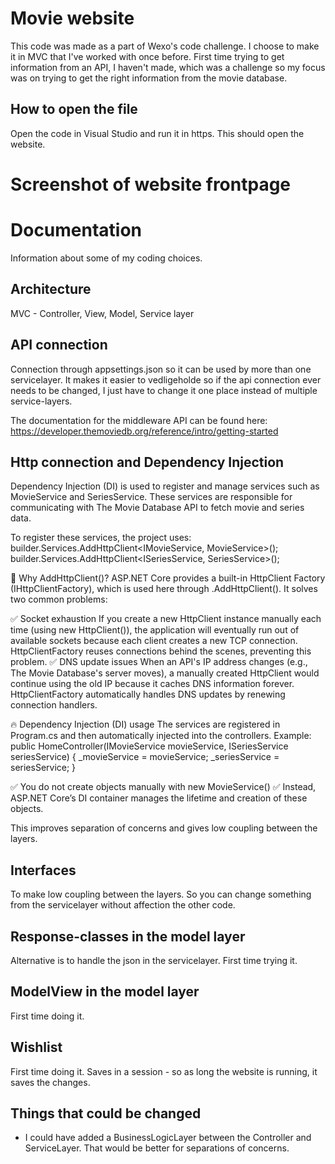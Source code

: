 # Movie website
This code was made as a part of Wexo's code challenge. I choose to make it in MVC that I've worked with once before. First time trying to get information from an API, I haven't made, which was a challenge so my focus was on trying to get the right information from the movie database.

## How to open the file
Open the code in Visual Studio and run it in https. This should open the website.

# Screenshot of website frontpage


# Documentation
Information about some of my coding choices.

## Architecture
MVC - Controller, View, Model, Service layer

## API connection
Connection through appsettings.json so it can be used by more than one servicelayer. It makes it easier to vedligeholde so if the api connection ever needs to be changed, I just have to change it one place instead of multiple service-layers.

The documentation for the middleware API can be found here: https://developer.themoviedb.org/reference/intro/getting-started 

## Http connection and Dependency Injection
Dependency Injection (DI) is used to register and manage services such as MovieService and SeriesService. These services are responsible for communicating with The Movie Database API to fetch movie and series data.

To register these services, the project uses:
builder.Services.AddHttpClient<IMovieService, MovieService>();
builder.Services.AddHttpClient<ISeriesService, SeriesService>();

🎯 Why AddHttpClient()?
ASP.NET Core provides a built-in HttpClient Factory (IHttpClientFactory), which is used here through .AddHttpClient(). It solves two common problems:

✅ Socket exhaustion
If you create a new HttpClient instance manually each time (using new HttpClient()), the application will eventually run out of available sockets because each client creates a new TCP connection. HttpClientFactory reuses connections behind the scenes, preventing this problem.
✅ DNS update issues
When an API's IP address changes (e.g., The Movie Database's server moves), a manually created HttpClient would continue using the old IP because it caches DNS information forever. HttpClientFactory automatically handles DNS updates by renewing connection handlers.

🔥 Dependency Injection (DI) usage
The services are registered in Program.cs and then automatically injected into the controllers.
Example:
public HomeController(IMovieService movieService, ISeriesService seriesService)
{
    _movieService = movieService;
    _seriesService = seriesService;
}

✅ You do not create objects manually with new MovieService()
✅ Instead, ASP.NET Core’s DI container manages the lifetime and creation of these objects.

This improves separation of concerns and gives low coupling between the layers.

## Interfaces
To make low coupling between the layers. So you can change something from the servicelayer without affection the other code.

## Response-classes in the model layer
Alternative is to handle the json in the servicelayer.
First time trying it.

## ModelView in the model layer
First time doing it.

## Wishlist
First time doing it. Saves in a session - so as long the website is running, it saves the changes.

## Things that could be changed
- I could have added a BusinessLogicLayer between the Controller and ServiceLayer. That would be better for separations of concerns.

